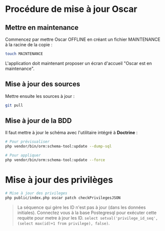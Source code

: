 # Procédure de mise à jour Oscar

## Mettre en maintenance

Commencez par mettre Oscar OFFLINE en créant un fichier MAINTENANCE à la racine de la copie :

```bash
touch MAINTENANCE
```

L'application doit maintenant proposer un écran d'accueil "Oscar est en maintenance".


## Mise à jour des sources

Mettre ensuite les sources à jour :

```bash
git pull
```

## Mise à jour de la BDD

Il faut mettre à jour le schéma avec l'utilitaire intégré à **Doctrine** :

```bash
# Pour prévisualiser
php vendor/bin/orm:schema-tool:update --dump-sql

# Pour appliquer
php vendor/bin/orm:schema-tool:update --force
```

# Mise à jour des privilèges

```bash
# Mise à jour des privileges
php public/index.php oscar patch checkPrivilegesJSON
```

> La séquence qui gère les ID n'est pas à jour (dans les données initiales). Connectez vous à la base Postegresql pour exécuter cette requète pour metre à jour les ID. `select setval('privilege_id_seq',(select max(id)+1 from privilege), false)`.